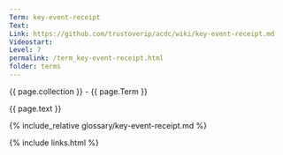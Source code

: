 ```yaml
---
Term: key-event-receipt
Text: 
Link: https://github.com/trustoverip/acdc/wiki/key-event-receipt.md
Videostart: 
Level: 7
permalink: /term_key-event-receipt.html
folder: terms
---
```


{{ page.collection }} - {{ page.Term }}

   {{ page.text }}

{% include_relative glossary/key-event-receipt.md %}

 {% include links.html %} 
